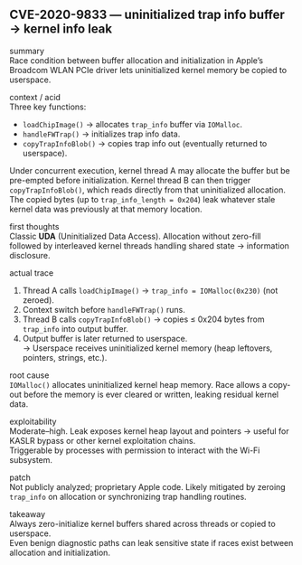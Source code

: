 ## CVE-2020-9833 — uninitialized trap info buffer → kernel info leak

summary  
Race condition between buffer allocation and initialization in Apple’s Broadcom WLAN PCIe driver lets uninitialized kernel memory be copied to userspace.

context / acid  
Three key functions:  
- `loadChipImage()` → allocates `trap_info` buffer via `IOMalloc`.  
- `handleFWTrap()` → initializes trap info data.  
- `copyTrapInfoBlob()` → copies trap info out (eventually returned to userspace).  

Under concurrent execution, kernel thread A may allocate the buffer but be pre-empted before initialization. Kernel thread B can then trigger `copyTrapInfoBlob()`, which reads directly from that uninitialized allocation. The copied bytes (up to `trap_info_length = 0x204`) leak whatever stale kernel data was previously at that memory location.

first thoughts  
Classic **UDA** (Uninitialized Data Access). Allocation without zero-fill followed by interleaved kernel threads handling shared state → information disclosure.

actual trace  
1. Thread A calls `loadChipImage()` → `trap_info = IOMalloc(0x230)` (not zeroed).  
2. Context switch before `handleFWTrap()` runs.  
3. Thread B calls `copyTrapInfoBlob()` → copies ≤ 0x204 bytes from `trap_info` into output buffer.  
4. Output buffer is later returned to userspace.  
→ Userspace receives uninitialized kernel memory (heap leftovers, pointers, strings, etc.).

root cause  
`IOMalloc()` allocates uninitialized kernel heap memory. Race allows a copy-out before the memory is ever cleared or written, leaking residual kernel data.

exploitability  
Moderate–high. Leak exposes kernel heap layout and pointers → useful for KASLR bypass or other kernel exploitation chains.  
Triggerable by processes with permission to interact with the Wi-Fi subsystem.

patch  
Not publicly analyzed; proprietary Apple code. Likely mitigated by zeroing `trap_info` on allocation or synchronizing trap handling routines.

takeaway  
Always zero-initialize kernel buffers shared across threads or copied to userspace.  
Even benign diagnostic paths can leak sensitive state if races exist between allocation and initialization.

